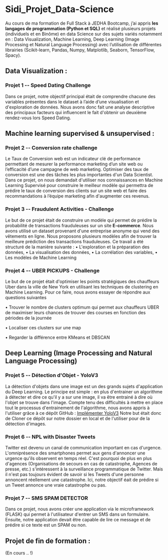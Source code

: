 # Sidi_Projet_Data-Science
Au cours de ma formation de Full Stack à JEDHA Bootcamp, j’ai appris **les langages de programmation (Python et SQL)** et réalisé plusieurs projets (individuels et en Binôme) en data Science sur des sujets variés notamment en : Data Visualization, Machine Learning, Deep Learning (Image Processing et Natural Language Processing) avec l’utilisation de différentes librairies (Scikit-learn, Pandas, Numpy, Matplotlib, Seaborn, TensorFlow, Spacy). 
## Data Visualization :

### Projet 1 -- Speed Dating Challenge

Dans ce projet, notre objectif principal était de comprendre chacune des variables présentes dans le dataset à l’aide d’une visualisation et d'exploration de données.
Nous avons donc fait une analyse descriptive des principaux facteurs qui influencent le fait d'obtenir un deuxième rendez-vous lors Speed Dating.

## Machine learning supervised & unsupervised :

### Projet 2 -- Conversion rate challenge

Le Taux de Conversion web est un indicateur clé de performance permettant de mesurer la performance marketing d’un site web ou l’efficacité d’une campagne de web marketing. 
Optimiser des taux de conversion est une des tâches les plus importantes d'un Data Scientist.
Dans ce projet, on nous demandait d'utiliser nos connaissances en Machine Learning Supervisé pour construire le meilleur modèle qui permettra de prédire le taux de conversion des clients sur un site web et faire des recommandations à l’équipe marketing afin d'augmenter ces revenus.

### Projet 3 -- Fraudulent Activities - Challenge

Le but de ce projet était de construire un modèle qui permet de prédire la probabilité de transactions frauduleuses sur un site **E-commerce**. Nous avons utilisé un dataset provenant d'une entreprise anonyme qui vend des vêtements en ligne. 
Nous proposons plusieurs modèles afin de trouver la meilleure prédiction des transactions frauduleuses. Ce travail a été structuré de la manière suivante :
•	L'exploration et la préparation des données,
•	La visualisation des données,
•	La corrélation des variables,
•	Les modèles de Machine Learning

### Projet 4 -- UBER PICKUPS - Challenge

Le but de ce projet était d'optimiser les points stratégiques des chauffeurs Uber dans la ville de New York en utilisant les techniques de clustering en Machine Learning. Pour ce faire, nous avons essayer de répondre aux questions suivantes

•	Trouver le nombre de clusters optimum qui permet aux chauffeurs UBER de maximiser leurs chances de trouver des courses en fonction des périodes de la journée

•	Localiser ces clusters sur une map

•	Regarder la différence entre KMeans et DBSCAN

## Deep Learning (Image Processing and Natural Language Processing)

### Projet 5 -- Détection d'Objet - YoloV3

La détection d'objets dans une image est un des grands sujets d'application du Deep Learning.
Le principe est simple : en plus d'entrainer un algorithme à détecter et dire ce qu'il y a sur une image, il va être entrainé à dire où l'objet se trouve dans l'image.
Compte tenu des difficultés à mettre en place tout le processus d'entrainement de l'algorithme, nous avons appris à l'utiliser grâce à ce dépôt GitHub :
[Implémenter YoloV3](https://github.com/zzh8829/yolov3-tf2)
Notre but était donc de Cloner ce dépôt sur notre dossier en local et de l'utiliser pour de la détection d'images.

### Projet 6 -- NPL with Disaster Tweets

Twitter est devenu un canal de communication important en cas d'urgence. L'omniprésence des smartphones permet aux gens d'annoncer une urgence qu'ils observent en temps réel. C'est pourquoi de plus en plus d'agences (Organisations de secours en cas de catastrophe, Agences de presse, etc.) s'intéressent à la surveillance programmatique de Twitter. Mais il n'est pas toujours évident de savoir si les Tweets d'une personne annoncent réellement une catastrophe. 
Ici, notre objectif éait de prédire si un Tweet annonce une vraie catastrophe ou pas.

### Projet 7 -- SMS SPAM DETECTOR

Dans ce projet, nous avons créer une application via le microframework (FLASK) qui permet à l'utilisateur d'entrer un SMS dans un formulaire. Ensuite, notre application devait être capable de lire ce message et de prédire si ce texte est un SPAM ou non.

## Projet de fin de formation :
(En cours .. !)
